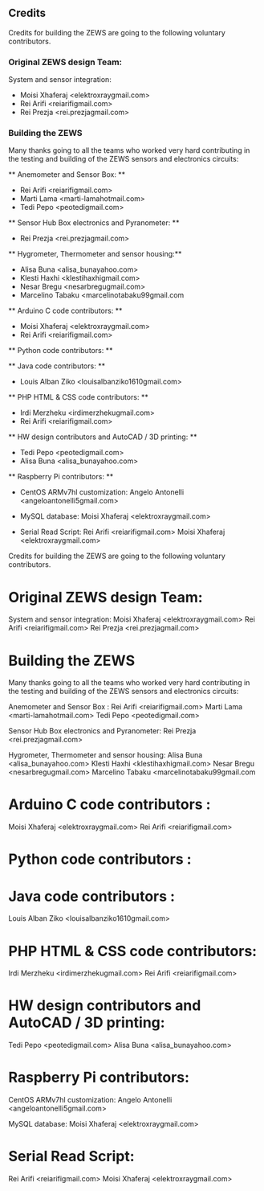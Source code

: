 
## Credits
Credits for building the ZEWS are going to the following voluntary contributors.

### Original ZEWS design Team:

System and sensor integration:

* Moisi Xhaferaj	<elektroxray<at>gmail.com> 
* Rei Arifi	<reiarifi<at>gmail.com>
* Rei Prezja	<rei.prezja<at>gmail.com>

### Building the ZEWS

Many thanks going to all the teams who worked very hard contributing in the testing and building of the ZEWS sensors and electronics circuits:

** Anemometer and Sensor Box: **

* Rei Arifi	<reiarifi<at>gmail.com>
* Marti Lama	<marti-lama<at>hotmail.com>
* Tedi Pepo <peotedi<at>gmail.com>

** Sensor Hub Box electronics and Pyranometer: **

* Rei Prezja	<rei.prezja<at>gmail.com>

** Hygrometer, Thermometer and sensor housing:**

* Alisa Buna	<alisa_buna<at>yahoo.com>
* Klesti Haxhi	<klestihaxhi<at>gmail.com>
* Nesar Bregu	<nesarbregu<at>gmail.com>
* Marcelino Tabaku <marcelinotabaku99<at>gmail.com
    
** Arduino C code contributors: **

* Moisi Xhaferaj	<elektroxray<at>gmail.com>
* Rei Arifi	<reiarifi<at>gmail.com>


** Python code contributors: **

** Java code contributors: **

* Louis Alban Ziko <louisalbanziko1610<at>gmail.com>

** PHP HTML & CSS code contributors: **

* Irdi Merzheku	<irdimerzheku<at>gmail.com>
* Rei Arifi	<reiarifi<at>gmail.com>


** HW design contributors and AutoCAD / 3D printing: **

* Tedi Pepo <peotedi<at>gmail.com>
* Alisa Buna	<alisa_buna<at>yahoo.com>

** Raspberry Pi contributors: **

* CentOS ARMv7hl customization:
Angelo Antonelli <angeloantonelli5<at>gmail.com>

* MySQL database:
Moisi Xhaferaj	<elektroxray<at>gmail.com>

* Serial Read Script:
Rei Arifi <reiarifi<at>gmail.com>
Moisi Xhaferaj	<elektroxray<at>gmail.com>

Credits for building the ZEWS are going to the following voluntary contributors.

# Original ZEWS design Team:

System and sensor integration:
Moisi Xhaferaj	<elektroxray<at>gmail.com> 
Rei Arifi	<reiarifi<at>gmail.com>
Rei Prezja	<rei.prezja<at>gmail.com>

# Building the ZEWS

Many thanks going to all the teams who worked very hard contributing in the testing and building of the ZEWS sensors and electronics circuits:

Anemometer and Sensor Box :
Rei Arifi	<reiarifi<at>gmail.com>
Marti Lama	<marti-lama<at>hotmail.com>
Tedi Pepo <peotedi<at>gmail.com>

Sensor Hub Box electronics and Pyranometer:
Rei Prezja	<rei.prezja<at>gmail.com>

Hygrometer, Thermometer and sensor housing:
Alisa Buna	<alisa_buna<at>yahoo.com>
Klesti Haxhi	<klestihaxhi<at>gmail.com>
Nesar Bregu	<nesarbregu<at>gmail.com>
Marcelino Tabaku <marcelinotabaku99<at>gmail.com
    
# Arduino C code contributors :

Moisi Xhaferaj	<elektroxray<at>gmail.com>
Rei Arifi	<reiarifi<at>gmail.com>


# Python code contributors :

# Java code contributors :

Louis Alban Ziko <louisalbanziko1610<at>gmail.com>

# PHP HTML & CSS code contributors:

Irdi Merzheku	<irdimerzheku<at>gmail.com>
Rei Arifi	<reiarifi<at>gmail.com>


# HW design contributors and AutoCAD / 3D printing:

Tedi Pepo <peotedi<at>gmail.com>
Alisa Buna	<alisa_buna<at>yahoo.com>

# Raspberry Pi contributors:

CentOS ARMv7hl customization:
Angelo Antonelli <angeloantonelli5<at>gmail.com>

MySQL database:
Moisi Xhaferaj	<elektroxray<at>gmail.com>

# Serial Read Script:
Rei Arifi <reiarifi<at>gmail.com>
Moisi Xhaferaj	<elektroxray<at>gmail.com>
